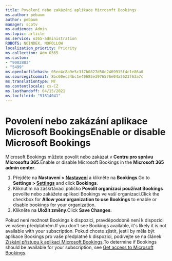 ```yaml
---
title: Povolení nebo zakázání aplikace Microsoft Bookings
ms.author: pebaum
author: pebaum
manager: scotv
ms.audience: Admin
ms.topic: article
ms.service: o365-administration
ROBOTS: NOINDEX, NOFOLLOW
localization_priority: Priority
ms.collection: Adm_O365
ms.custom:
- "9002883"
- "5499"
ms.openlocfilehash: 05ee4c8a9e5c3f7b0827d50e2469915f4c1e86a0
ms.sourcegitcommit: 8bc60ec34bc1e40685e3976576e04a2623f63a7c
ms.translationtype: MT
ms.contentlocale: cs-CZ
ms.lasthandoff: 04/15/2021
ms.locfileid: "51814041"
---
```

# <a name="enable-or-disable-microsoft-bookings"></a><span data-ttu-id="b5f4f-102">Povolení nebo zakázání aplikace Microsoft Bookings</span><span class="sxs-lookup"><span data-stu-id="b5f4f-102">Enable or disable Microsoft Bookings</span></span>

<span data-ttu-id="b5f4f-103">Microsoft Bookings můžete povolit nebo zakázat v **Centru pro správu Microsoftu 365**.</span><span class="sxs-lookup"><span data-stu-id="b5f4f-103">Enable or disable Microsoft Bookings in the **Microsoft 365 admin center**.</span></span>

1. <span data-ttu-id="b5f4f-104">Přejděte na **Nastavení > [Nastavení](https://admin.microsoft.com/Adminportal/Home?source=applauncher#/Settings/Services)** a klikněte na **Bookings**.</span><span class="sxs-lookup"><span data-stu-id="b5f4f-104">Go to **Settings > [Settings](https://admin.microsoft.com/Adminportal/Home?source=applauncher#/Settings/Services)** and click **Bookings**.</span></span>
2. <span data-ttu-id="b5f4f-105">Kliknutím na zaškrtávací políčko **Povolit organizaci používat Bookings** povolíte nebo zakážete aplikaci Bookings ve vaší organizaci.</span><span class="sxs-lookup"><span data-stu-id="b5f4f-105">Click the checkbox for **Allow your organization to use Bookings** to enable or disable bookings for your organization.</span></span>
3. <span data-ttu-id="b5f4f-106">Klikněte na **Uložit změny**.</span><span class="sxs-lookup"><span data-stu-id="b5f4f-106">Click **Save Changes**.</span></span>

<span data-ttu-id="b5f4f-107">Pokud není možnost Bookings k dispozici, pravděpodobně není k dispozici ve vašem předplatném.</span><span class="sxs-lookup"><span data-stu-id="b5f4f-107">If you don't see Bookings available, it's likely it is not available with your subscription.</span></span> <span data-ttu-id="b5f4f-108">Pokud chcete zjistit, jestli by měla být aplikace Bookings pro vaše předplatné k dispozici, podívejte se na článek [Získání přístupu k aplikaci Microsoft Bookings](https://support.microsoft.com/en-us/office/get-access-to-microsoft-bookings-5382dc07-aaa5-45c9-8767-502333b214ce).</span><span class="sxs-lookup"><span data-stu-id="b5f4f-108">To determine if Bookings should be available for your subscription, see [Get access to Microsoft Bookings](https://support.microsoft.com/en-us/office/get-access-to-microsoft-bookings-5382dc07-aaa5-45c9-8767-502333b214ce).</span></span>
